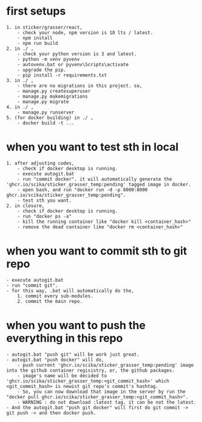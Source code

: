 # first setups
    1. in sticker/grasser/react, 
        - check your node, npm version is 18 lts / latest.
        - npm install
        - npm run build
    2. in ./ ,
        - check your python version is 3 and latest.
        - python -m venv pyvenv
        - autovenv.bat or pyvenv\Scripts\activate
        - upgrade the pip.
        - pip install -r requirements.txt
    3. in ./ , 
        - there are no migrations in this project. so,
        - manage.py createsuperuser
        - manage.py makemigrations
        - manage.py migrate
    4. in ./ ,
        - manage.py runserver
    5. (for docker building) in ./ ,
        - docker build -t ...


# when you want to test sth in local
    1. after adjusting codes, 
        - check if docker desktop is running.
        - execute autogit.bat
        - run "commit docker". it will automatically generate the 'ghcr.io/scika/sticker_grasser_temp:pending' tagged image in docker.
        - open bash, and run "docker run -d -p 8000:8000 ghcr.io/scika/sticker_grasser_temp:pending".
        - test sth you want.
    2. in closure,
        - check if docker desktop is running.
        - run "docker ps -a"
        - kill the running container like "docker kill <container_hash>"
        - remove the dead container like "docker rm <container_hash>"

# when you want to commit sth to git repo
    - execute autogit.bat
    - run "commit git". 
    - for this way, .bat will automatically do the,
        1. commit every sub-modules.
        2. commit the main repo.

# when you want to push the everything in this repo
    - autogit.bat "push git" will be work just great.
    - autogit.bat "push docker" will do,
        - push current 'ghcr.io/scika/sticker_grasser_temp:pending' image into the github container regisistry, or, the github packages.
        - image's name will be decided to 'ghcr.io/scika/sticker_grasser_temp:<git_commit_hash>' which <git_commit_hash> is newist git repo's commit's hashtag.
        - So, you can now download that image in the server by run the "docker pull ghcr.io/scika/sticker_grasser_temp:<git_commit_hash>".
        - WARNING : do not download :latest tag. it can be not the latest.
    - And the autogit.bat "push git docker" will first do git commit -> git push -> and then docker push.

